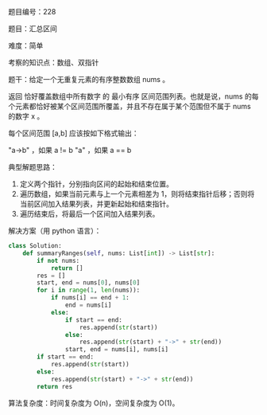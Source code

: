 题目编号：228

题目：汇总区间

难度：简单

考察的知识点：数组、双指针

题干：给定一个无重复元素的有序整数数组 nums 。

返回 恰好覆盖数组中所有数字 的 最小有序 区间范围列表。也就是说，nums 的每个元素都恰好被某个区间范围所覆盖，并且不存在属于某个范围但不属于 nums 的数字 x 。

每个区间范围 [a,b] 应该按如下格式输出：

"a->b" ，如果 a != b
"a" ，如果 a == b

典型解题思路：

1. 定义两个指针，分别指向区间的起始和结束位置。
2. 遍历数组，如果当前元素与上一个元素相差为 1，则将结束指针后移；否则将当前区间加入结果列表，并更新起始和结束指针。
3. 遍历结束后，将最后一个区间加入结果列表。

解决方案（用 python 语言）：

```python
class Solution:
    def summaryRanges(self, nums: List[int]) -> List[str]:
        if not nums:
            return []
        res = []
        start, end = nums[0], nums[0]
        for i in range(1, len(nums)):
            if nums[i] == end + 1:
                end = nums[i]
            else:
                if start == end:
                    res.append(str(start))
                else:
                    res.append(str(start) + "->" + str(end))
                start, end = nums[i], nums[i]
        if start == end:
            res.append(str(start))
        else:
            res.append(str(start) + "->" + str(end))
        return res
```

算法复杂度：时间复杂度为 O(n)，空间复杂度为 O(1)。